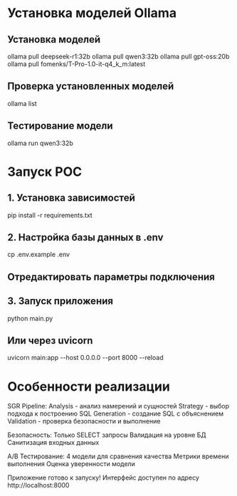 # Установка моделей Ollama
## Установка моделей
ollama pull deepseek-r1:32b
ollama pull qwen3:32b
ollama pull gpt-oss:20b
ollama pull fomenks/T-Pro-1.0-it-q4_k_m:latest

## Проверка установленных моделей
ollama list

## Тестирование модели
ollama run qwen3:32b

# Запуск POC
## 1. Установка зависимостей
pip install -r requirements.txt

## 2. Настройка базы данных в .env
cp .env.example .env
## Отредактировать параметры подключения

## 3. Запуск приложения
python main.py

## Или через uvicorn
uvicorn main:app --host 0.0.0.0 --port 8000 --reload

# Особенности реализации
SGR Pipeline:
Analysis - анализ намерений и сущностей
Strategy - выбор подхода к построению SQL
Generation - создание SQL с объяснением
Validation - проверка безопасности и выполнение

Безопасность:
Только SELECT запросы
Валидация на уровне БД
Санитизация входных данных

A/B Тестирование:
4 модели для сравнения качества
Метрики времени выполнения
Оценка уверенности модели

Приложение готово к запуску! Интерфейс доступен по адресу http://localhost:8000
